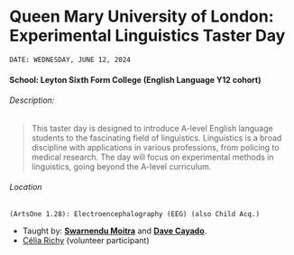 # Queen Mary University of London: Experimental Linguistics Taster Day
`DATE: WEDNESDAY, JUNE 12, 2024`

#### **School: Leyton Sixth Form College (English Language Y12 cohort)**

###### Description:

> This taster day is designed to introduce A-level English language students to the fascinating field of linguistics. Linguistics is a broad discipline with applications in various professions, from policing to medical research. The day will focus on experimental methods in linguistics, going beyond the A-level curriculum.

###### Location 

`(ArtsOne 1.28): Electroencephalography (EEG) (also Child Acq.)`
- Taught by: **[Swarnendu Moitra](http://swarmoi.github.io "Swarnendu Moitra")** and **[Dave Cayado](https://sites.google.com/view/dk-cayado/ "Dave Cayado")**.
- [Célia Richy](https://sites.google.com/view/celiarichy "Célia Richy") (volunteer participant)